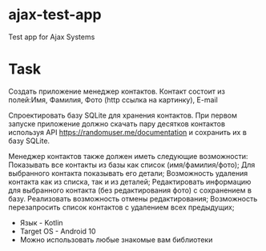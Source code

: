 # ajax-test-app
Test app for Ajax Systems

# Task
Создать приложение менеджер контактов. Контакт состоит из полей:Имя, Фамилия, Фото (http ссылка на картинку), E-mail

Спроектировать базу SQLite для хранения контактов. При первом запуске приложение должно скачать пару десятков контактов используя API https://randomuser.me/documentation и сохранить их в базу SQLite. 

Менеджер контактов также должен иметь следующие возможности:
Показывать все контакты из базы как список (имя/фамилия/фото);
Для выбранного контакта показывать его детали;
Возможность удаления контакта как из списка, так и из деталей;
Редактировать информацию для выбранного контакта (без редактирования фото) с сохранением в базу. Реализовать возможность отмены редактирования;
Возможность перезапросить список контактов с удалением всех предыдущих;


- Язык - Kotlin
- Target OS - Android 10
- Можно использовать любые знакомые вам библиотеки
